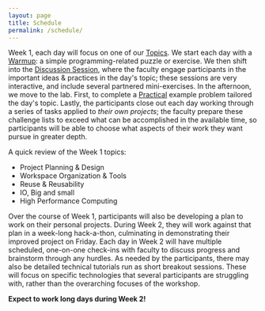 ```yaml
---
layout: page
title: Schedule
permalink: /schedule/
---
```

Week 1, each day will focus on one of our [Topics](/topic/).  We start each day with a [Warmup](/warmup/): a simple programming-related puzzle or exercise.  We then shift into the [Discussion Session](/session/), where the faculty engage participants in the important ideas & practices in the day's topic; these sessions are very interactive, and include several partnered mini-exercises.  In the afternoon, we move to the lab.  First, to complete a [Practical](/practical/) example problem tailored the day's topic.  Lastly, the participants close out each day working through a series of tasks applied to *their own projects*; the faculty prepare these challenge lists to exceed what can be accomplished in the available time, so participants will be able to choose what aspects of their work they want pursue in greater depth.

A quick review of the Week 1 topics:

 - Project Planning & Design
 - Workspace Organization & Tools
 - Reuse & Reusability
 - IO, Big and small
 - High Performance Computing
 
Over the course of Week 1, participants will also be developing a plan to work on their personal projects.  During Week 2, they will work against that plan in a week-long hack-a-thon, culminating in demonstrating their improved project on Friday.  Each day in Week 2 will have multiple scheduled, one-on-one check-ins with faculty to discuss progress and brainstorm through any hurdles.  As needed by the participants, there may also be detailed technical tutorials run as short breakout sessions.  These will focus on specific technologies that several participants are struggling with, rather than the overarching focuses of the workshop.

**Expect to work long days during Week 2!**
